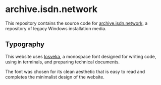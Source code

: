 # archive.isdn.network

This repository contains the source code for [archive.isdn.network](https://archive.isdn.network/), a repository of legacy Windows installation media.

## Typography

This website uses [Iosveka](https://github.com/be5invis/Iosevka), a monospace font designed for writing code, using in terminals, and preparing technical documents.

The font was chosen for its clean aesthetic that is easy to read and completes the minimalist design of the website.
